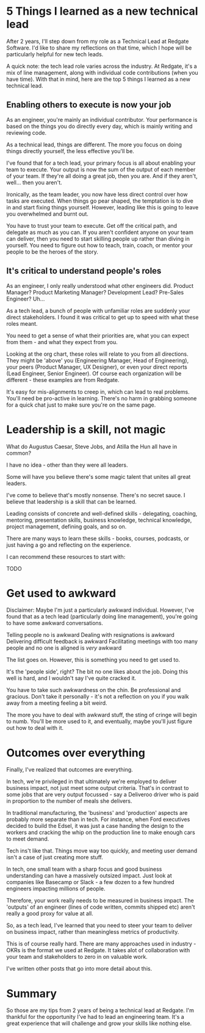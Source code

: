 # 5 Things I learned as a new technical lead

After 2 years, I'll step down from my role as a Technical Lead at Redgate Software. I'd like to share my reflections on that time, which I hope will be particularly helpful for new tech leads.

A quick note: the tech lead role varies across the industry. At Redgate, it's a mix of line management, along with individual code contributions (when you have time). With that in mind, here are the top 5 things I learned as a new technical lead.

## Enabling others to execute is now your job

As an engineer, you're mainly an individual contributor. Your performance is based on the things you do directly every day, which is mainly writing and reviewing code.

As a technical lead, things are different. The more you focus on doing things directly yourself, the less effective you'll be.

I've found that for a tech lead, your primary focus is all about enabling your team to execute. Your output is now the sum of the output of each member of your team. If they're all doing a great job, then you are. And if they aren't, well... then you aren't.

Ironically, as the team leader, you now have less direct control over how tasks are executed. When things go pear shaped, the temptation is to dive in and start fixing things yourself. However, leading like this is going to leave you overwhelmed and burnt out.

You have to trust your team to execute. Get off the critical path, and delegate as much as you can. If you aren't confident anyone on your team can deliver, then you need to start skilling people up rather than diving in yourself. You need to figure out how to teach, train, coach, or mentor your people to be the heroes of the story.

## It's critical to understand people's roles

As an engineer, I only really understood what other engineers did. Product Manager? Product Marketing Manager? Development Lead? Pre-Sales Engineer? Uh...

As a tech lead, a bunch of people with unfamiliar roles are suddenly your direct stakeholders. I found it was critical to get up to speed with what these roles meant.

You need to get a sense of what their priorities are, what you can expect from them - and what they expect from you.

Looking at the org chart, these roles will relate to you from all directions. They might be 'above' you (Engineering Manager, Head of Engineering), your peers (Product Manager, UX Designer), or even your direct reports (Lead Engineer, Senior Engineer). Of course each organization will be different - these examples are from Redgate.

It's easy for mis-alignments to creep in, which can lead to real problems. You'll need be pro-active in learning. There's no harm in grabbing someone for a quick chat just to make sure you're on the same page.

# Leadership is a skill, not magic

What do Augustus Caesar, Steve Jobs, and Atilla the Hun all have in common?

I have no idea - other than they were all leaders.

Some will have you believe there's some magic talent that unites all great leaders.

I've come to believe that's mostly nonsense. There's no secret sauce. I believe that leadership is a skill that can be learned.

Leading consists of concrete and well-defined skills - delegating, coaching, mentoring, presentation skills, business knowledge, technical knowledge, project management, defining goals, and so on.

There are many ways to learn these skills - books, courses, podcasts, or just having a go and reflecting on the experience.

I can recommend these resources to start with:

TODO

# Get used to awkward

Disclaimer: Maybe I'm just a particularly awkward individual. However, I've found that as a tech lead (particularly doing line management), you're going to have some awkward conversations.

Telling people no is awkward
Dealing with resignations is awkward
Delivering difficult feedback is awkward
Facilitating meetings with too many people and no one is aligned is *very* awkward

The list goes on. However, this is something you need to get used to.

It's the 'people side', right? The bit no one likes about the job. Doing this well is hard, and I wouldn't say I've quite cracked it.

You have to take such awkwardness on the chin. Be professional and gracious. Don't take it personally - it's not a reflection on you if you walk away from a meeting feeling a bit weird.

The more you have to deal with awkward stuff, the sting of cringe will begin to numb. You'll be more used to it, and eventually, maybe you'll just figure out how to deal with it.

# Outcomes over everything

Finally, I've realized that outcomes are everything.

In tech, we're privileged in that ultimately we're employed to deliver business impact, not just meet some output criteria. That's in contrast to some jobs that are very output focussed - say a Deliveroo driver who is paid in proportion to the number of meals she delivers.

In traditional manufacturing, the 'business' and 'production' aspects are probably more separate than in tech. For instance, when Ford executives decided to build the Edsel, it was just a case handing the design to the workers and cracking the whip on the production line to make enough cars to meet demand.

Tech ins't like that. Things move way too quickly, and meeting user demand isn't a case of just creating more stuff.

In tech, one small team with a sharp focus and good business understanding can have a massively outsized impact. Just look at companies like Basecamp or Slack - a few dozen to a few hundred engineers impacting millions of people.

Therefore, your work really needs to be measured in business impact. The 'outputs' of an engineer (lines of code written, commits shipped etc) aren't really a good proxy for value at all.

So, as a tech lead, I've learned that you need to steer your team to deliver on business impact, rather than meaningless metrics of productivity.

This is of course really hard. There are many approaches used in industry - OKRs is the format we used at Redgate. It takes alot of collaboration with your team and stakeholders to zero in on valuable work.

I've written other posts that go into more detail about this.

# Summary

So those are my tips from 2 years of being a technical lead at Redgate. I'm thankful for the opportunity I've had to lead an engineering team. It's a great experience that will challenge and grow your skills like nothing else.